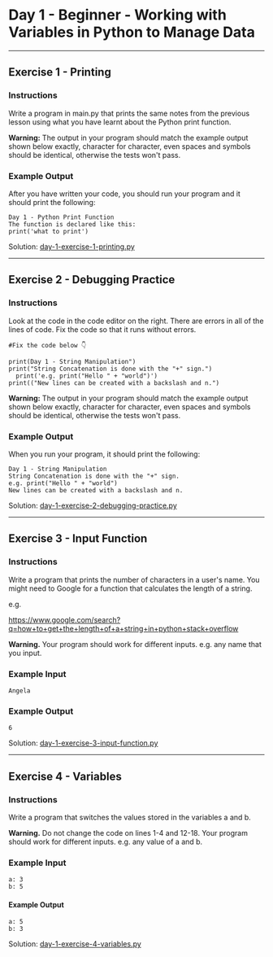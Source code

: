 # Day 1 - Beginner - Working with Variables in Python to Manage Data

---
## Exercise 1 - Printing

### Instructions

Write a program in main.py that prints the same notes from the previous lesson using what you have learnt about the Python print function.

**Warning:** The output in your program should match the example output shown below exactly, character for character, even spaces and symbols should be identical, otherwise the tests won't pass.

### Example Output

After you have written your code, you should run your program and it should print the following:
```shell
Day 1 - Python Print Function
The function is declared like this:
print('what to print')
```

Solution: [day-1-exercise-1-printing.py](day-1-exercise-1-printing.py)

---
## Exercise 2 - Debugging Practice

### Instructions

Look at the code in the code editor on the right. There are errors in all of the lines of code. Fix the code so that it runs without errors.
```shell
#Fix the code below 👇

print(Day 1 - String Manipulation")
print("String Concatenation is done with the "+" sign.")
  print('e.g. print("Hello " + "world")')
print(("New lines can be created with a backslash and n.")
```
**Warning:** The output in your program should match the example output shown below exactly, character for character, even spaces and symbols should be identical, otherwise the tests won't pass.

### Example Output
When you run your program, it should print the following:

```shell
Day 1 - String Manipulation
String Concatenation is done with the "+" sign.
e.g. print("Hello " + "world")
New lines can be created with a backslash and n.
```

Solution: [day-1-exercise-2-debugging-practice.py](day-1-exercise-2-debugging-practice.py)

---
## Exercise 3 - Input Function

### Instructions

Write a program that prints the number of characters in a user's name. You might need to Google for a function that calculates the length of a string.

e.g.

https://www.google.com/search?q=how+to+get+the+length+of+a+string+in+python+stack+overflow

**Warning.** Your program should work for different inputs. e.g. any name that you input.

### Example Input

```shell
Angela
```

### Example Output

```shell
6
```

Solution: [day-1-exercise-3-input-function.py](day-1-exercise-3-input-function.py)

---

## Exercise 4 - Variables

### Instructions

Write a program that switches the values stored in the variables a and b.

**Warning.** Do not change the code on lines 1-4 and 12-18. Your program should work for different inputs. e.g. any value of a and b.

### Example Input
```shell
a: 3
b: 5
```

#### Example Output
```shell
a: 5
b: 3
```

Solution: [day-1-exercise-4-variables.py](day-1-exercise-4-variables.py)
